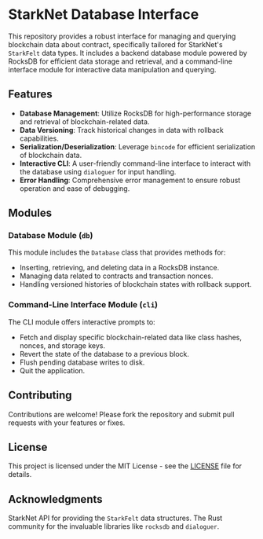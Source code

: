 # StarkNet Database Interface

This repository provides a robust interface for managing and querying blockchain data about contract, specifically tailored for StarkNet's `StarkFelt` data types. It includes a backend database module powered by RocksDB for efficient data storage and retrieval, and a command-line interface module for interactive data manipulation and querying.

## Features

- **Database Management**: Utilize RocksDB for high-performance storage and retrieval of blockchain-related data.
- **Data Versioning**: Track historical changes in data with rollback capabilities.
- **Serialization/Deserialization**: Leverage `bincode` for efficient serialization of blockchain data.
- **Interactive CLI**: A user-friendly command-line interface to interact with the database using `dialoguer` for input handling.
- **Error Handling**: Comprehensive error management to ensure robust operation and ease of debugging.

## Modules

### Database Module (`db`)

This module includes the `Database` class that provides methods for:

- Inserting, retrieving, and deleting data in a RocksDB instance.
- Managing data related to contracts and transaction nonces.
- Handling versioned histories of blockchain states with rollback support.

### Command-Line Interface Module (`cli`)

The CLI module offers interactive prompts to:

- Fetch and display specific blockchain-related data like class hashes, nonces, and storage keys.
- Revert the state of the database to a previous block.
- Flush pending database writes to disk.
- Quit the application.

## Contributing

Contributions are welcome! Please fork the repository and submit pull requests with your features or fixes.

## License

This project is licensed under the MIT License - see the [LICENSE](LICENSE) file for details.

## Acknowledgments

StarkNet API for providing the `StarkFelt` data structures.
The Rust community for the invaluable libraries like `rocksdb` and `dialoguer`.
